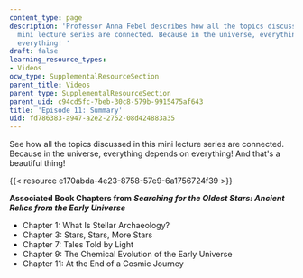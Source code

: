 ```yaml
---
content_type: page
description: 'Professor Anna Febel describes how all the topics discussed in this
  mini lecture series are connected. Because in the universe, everything depends on
  everything! '
draft: false
learning_resource_types:
- Videos
ocw_type: SupplementalResourceSection
parent_title: Videos
parent_type: SupplementalResourceSection
parent_uid: c94cd5fc-7beb-30c8-579b-9915475af643
title: 'Episode 11: Summary'
uid: fd786383-a947-a2e2-2752-08d424883a35
---
```

See how all the topics discussed in this mini lecture series are connected. Because in the universe, everything depends on everything! And that's a beautiful thing! 

{{< resource e170abda-4e23-8758-57e9-6a1756724f39 >}}

**Associated Book Chapters from** _**Searching for the Oldest Stars: Ancient Relics from the Early Universe**_

- Chapter 1: What Is Stellar Archaeology?
- Chapter 3: Stars, Stars, More Stars
- Chapter 7: Tales Told by Light
- Chapter 9: The Chemical Evolution of the Early Universe
- Chapter 11: At the End of a Cosmic Journey